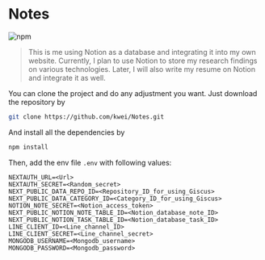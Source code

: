 # Notes
![npm](https://img.shields.io/badge/npm-1.1.0-blue)
> This is me using Notion as a database and integrating it into my own website. Currently, I plan to use Notion to store my research findings on various technologies. Later, I will also write my resume on Notion and integrate it as well.

You can clone the project and do any adjustment you want. Just download the repository by 
```bash
git clone https://github.com/kwei/Notes.git
```
And install all the dependencies by
```bash
npm install
```

Then, add the env file `.env` with following values:
```dotenv
NEXTAUTH_URL=<Url>
NEXTAUTH_SECRET=<Random_secret>
NEXT_PUBLIC_DATA_REPO_ID=<Repository_ID_for_using_Giscus>
NEXT_PUBLIC_DATA_CATEGORY_ID=<Category_ID_for_using_Giscus>
NOTION_NOTE_SECRET=<Notion_access_token>
NEXT_PUBLIC_NOTION_NOTE_TABLE_ID=<Notion_database_note_ID>
NEXT_PUBLIC_NOTION_TASK_TABLE_ID=<Notion_database_task_ID>
LINE_CLIENT_ID=<Line_channel_ID>
LINE_CLIENT_SECRET=<Line_channel_secret>
MONGODB_USERNAME=<Mongodb_username>
MONGODB_PASSWORD=<Mongodb_password>
```
